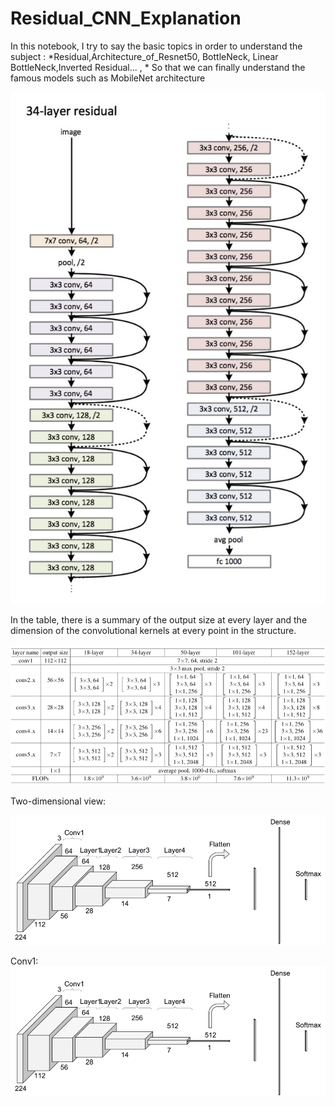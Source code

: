 # Residual_CNN_Explanation

In this notebook, I try to say the basic topics in order to understand the subject : *Residual,Architecture_of_Resnet50, BottleNeck, Linear BottleNeck,Inverted Residual... , * So that we can finally understand the famous models such as MobileNet architecture

![alt text](https://github.com/SAMashiyane/Residual_CNN_Explanation/blob/main/image/34R.png)

In the table, there is a summary of the output size at every layer and the dimension of the convolutional kernels at every point in the structure.

![alt_text](https://github.com/SAMashiyane/Residual_CNN_Explanation/blob/main/image/Resnets_tabel.jpg)

Two-dimensional view:

![alt_text](https://github.com/SAMashiyane/Residual_CNN_Explanation/blob/main/image/aspect_resnet34.jpg)

Conv1:
![alt_text](https://github.com/SAMashiyane/Residual_CNN_Explanation/blob/main/image/aspect_resnet34.jpg)



